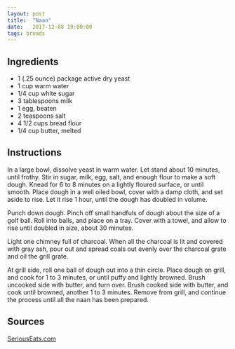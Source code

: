 ```yaml
---
layout: post
title:  "Naan"
date:   2017-12-08 19:00:00
tags: breads
---
```


Ingredients
-----------
- 1 (.25 ounce) package active dry yeast
- 1 cup warm water
- 1/4 cup white sugar
- 3 tablespoons milk
- 1 egg, beaten
- 2 teaspoons salt
- 4 1/2 cups bread flour
- 1/4 cup butter, melted

Instructions
------------
In a large bowl, dissolve yeast in warm water. Let stand about 10 minutes,
until frothy. Stir in sugar, milk, egg, salt, and enough flour to make a soft
dough. Knead for 6 to 8 minutes on a lightly floured surface, or until smooth.
Place dough in a well oiled bowl, cover with a damp cloth, and set aside to
rise. Let it rise 1 hour, until the dough has doubled in volume.

Punch down dough. Pinch off small handfuls of dough about the size of a golf
ball. Roll into balls, and place on a tray. Cover with a towel, and allow to
rise until doubled in size, about 30 minutes.

Light one chimney full of charcoal. When all the charcoal is lit and covered
with gray ash, pour out and spread coals out evenly over the charcoal grate and
oil the grill grate.

At grill side, roll one ball of dough out into a thin circle. Place dough on
grill, and cook for 1 to 3 minutes, or until puffy and lightly browned. Brush
uncooked side with butter, and turn over. Brush cooked side with butter, and
cook until browned, another 1 to 3 minutes. Remove from grill, and continue the
process until all the naan has been prepared.

Sources
------
[SeriousEats.com](http://www.seriouseats.com/recipes/2008/09/grilling-naan-indian-bread.html)

